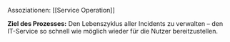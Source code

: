 Assoziationen: [[Service Operation]]

**Ziel des Prozesses:**
Den Lebenszyklus aller Incidents zu verwalten – den IT-Service so schnell wie möglich wieder für die Nutzer bereitzustellen.